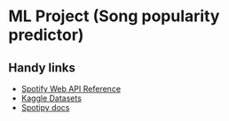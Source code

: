 # ML Project (Song popularity predictor)

## Handy links

- [Spotify Web API Reference](https://developer.spotify.com/documentation/web-api/reference/)
- [Kaggle Datasets](https://www.kaggle.com/yamaerenay/spotify-dataset-19212020-160k-tracks)
- [Spotipy docs](https://spotipy.readthedocs.io/en/stable/)
